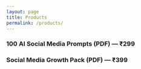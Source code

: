 ```yaml
---
layout: page
title: Products
permalink: /products/
---
```


### 100 AI Social Media Prompts (PDF) — ₹299
<form>
<script src="https://checkout.razorpay.com/v1/payment-button.js" data-payment_button_id="REPLACE_PB_PRODUCT1" async> </script>
</form>

### Social Media Growth Pack (PDF) — ₹399
<form>
<script src="https://checkout.razorpay.com/v1/payment-button.js" data-payment_button_id="REPLACE_PB_PRODUCT2" async> </script>
</form>
